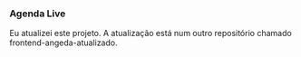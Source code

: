 ### Agenda Live

  Eu atualizei este projeto. A atualização está num outro repositório chamado frontend-angeda-atualizado.

